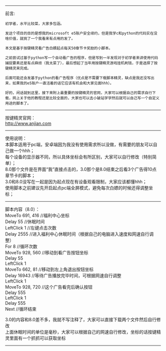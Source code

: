 --------------------------------------------------------------------------------------------------------------------------------------------------------------------------------------

前言:  

    初学者，水平比较菜，大家多包涵。  
    
    发这个项目的目的是想我的microsoft e5账户安全续约，但是我学c和python的代码实在没啥价值，就挑了一个我看来有点用的发了。  
    
    本文是基于按键精灵看广告白嫖起点每天50章节卡奖励的小脚本。  
    
    之前尝试过基于python写一个自动看广告的程序，但是写到一半发现对于初学者来讲使用代码捕捉要素还是有点麻烦（我太菜了），最后想起了当年用按键精灵游戏挂机刷钱，于是选择了按键精灵来完成。  
    
    后面可能还会发基于python的看广告程序（优点是不需要下载脚本精灵，缺点是我还没写出来，如果我的e5账户一直活着的话它应该有机会和大家见面hhh）。  
    
    好的，闲话就到这里，接下来附上最重要的按键精灵的官网，大家可以根据自己的需求自行下载，网上关于他的教程还是比较全面的，大家也可以去小破站学学然后就可以自己写一个自定义用途的脚本了。  

--------------------------------------------------------------------------------------------------------------------------------------------------------------------------------------

按键精灵官网：  
    http://www.anjian.com  

--------------------------------------------------------------------------------------------------------------------------------------------------------------------------------------

使用说明：  
    本脚本适用于pc端，安卓端因为我没有使用需求所以没做，有需要的朋友可以自己做一个hhh；  
    每个设备的显示器不同，所以具体坐标会有所区别，大家可以自行修改（特别简单）；  
    8.0那个文件是在界面“我”直接点击的，3.0那个是8.0结束之后看3个广告得10点章节卡的脚本；  
    3.0和8.0没写在一起是因为起点现在有设备观看限制，大家应该都懂hhh；  
    使用脚本之前建议先开启起点pc端全屏模式，避免每次白嫖的时候还得调整坐标；  

--------------------------------------------------------------------------------------------------------------------------------------------------------------------------------------

脚本内容（8.0）：  
MoveTo 691, 416     //福利中心坐标  
Delay 55            //休眠时间  
LeftClick 1         //左键点击次数  
Delay 2555          //进入福利中心休眠时间（根据自己的电脑进入速度和网速自行调整）  
For 8               //循环次数  
	MoveTo 928, 560   //移动到看广告按钮坐标  
	Delay 55  
	LeftClick 1  
	MoveTo 662, 81    //移动到左上角退出按钮坐标  
	Delay 16943       //等待广告播放完毕时间，可根据网速自行调整  
	LeftClick 1  
	MoveTo 928, 720   //这个广告看完后确认按钮  
	Delay 555  
	LeftClick 1  
	Delay 555  
Next                 //循环结束  

3.0的内容和8.0差不多，我就不写注释了，大家可以直接下载两个文件然后自行修改  
上面休眠时间的单位是毫秒，大家可以根据自己的网速自行修改，坐标的话按键精灵里面有一个抓抓可以获取坐标  

--------------------------------------------------------------------------------------------------------------------------------------------------------------------------------------

    
